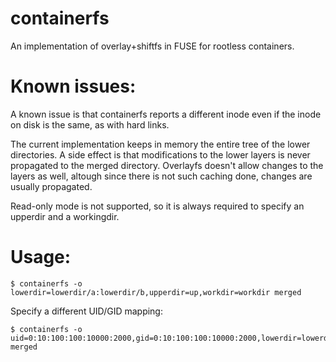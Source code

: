 containerfs
===========

An implementation of overlay+shiftfs in FUSE for rootless containers.

Known issues:
=======================================================

A known issue is that containerfs reports a different inode even
if the inode on disk is the same, as with hard links.

The current implementation keeps in memory the entire tree of the
lower directories.  A side effect is that modifications to the
lower layers is never propagated to the merged directory.  Overlayfs
doesn't allow changes to the layers as well, altough since there is
not such caching done, changes are usually propagated.

Read-only mode is not supported, so it is always required to specify
an upperdir and a workingdir.

Usage:
=======================================================

```
$ containerfs -o lowerdir=lowerdir/a:lowerdir/b,upperdir=up,workdir=workdir merged
```

Specify a different UID/GID mapping:

```
$ containerfs -o uid=0:10:100:100:10000:2000,gid=0:10:100:100:10000:2000,lowerdir=lowerdir/a:lowerdir/b,upperdir=up,workdir=workdir merged
```
